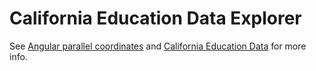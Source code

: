 # California Education Data Explorer

See [Angular parallel coordinates](https://github.com/oztu/angular-parallel-coordinates) and [California Education Data](https://github.com/oztu/california-education-data) for more info.